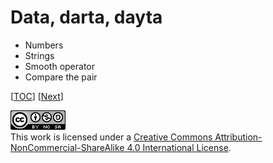 # Data, darta, dayta

-   Numbers
-   Strings
-   Smooth operator
-   Compare the pair

[[TOC](../README.md "Table of Contents")]
[[Next](decide.md "Decision, decision")]

![CC BY-NC-SA 4.0](../image/cc.png "CC BY-NC-SA 4.0") \
This work is licensed under a [Creative Commons Attribution-NonCommercial-ShareAlike 4.0 International License](https://creativecommons.org/licenses/by-nc-sa/4.0/legalcode).
